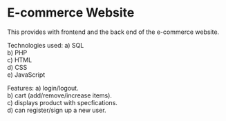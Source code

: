# E-commerce Website
  
This provides with frontend and the back end of the e-commerce website.  
  
Technologies used:
a) SQL  
b) PHP  
c) HTML  
d) CSS  
e) JavaScript  

Features:
a) login/logout.  
b) cart (add/remove/increase items).  
c) displays product with specfications.    
d) can register/sign up a new user.  
